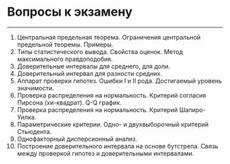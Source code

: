 # Вопросы к экзамену
***
1. Центральная предельная теорема. Ограничения центральной предельной теоремы. Примеры. 
2. Типы статистического вывода. Свойства оценок. Метод максимального правдоподобия.
3. Доверительные интервалы для среднего, для доли. 
4. Доверительный интервал для разности средних. 
5. Аппарат проверки гипотез. Ошибки I и II рода. Достигаемый уровень значимости. 
6. Проверка распределения на нормальность. Критерий согласия Пирсона (хи-квадрат). Q-Q график.
7. Проверка распределения на нормальность. Критерий Шапиро-Уилка.
8. Параметрические критерии. Одно- и двухвыборочный критерий Стьюдента. 
9. Однофакторный дисперсионный анализ.
10. Построение доверительного интервала на основе бутстрепа. Связь между проверкой гипотез и доверительными интервалами.
